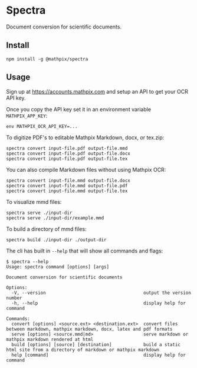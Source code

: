 # Spectra

Document conversion for scientific documents.

## Install

```
npm install -g @mathpix/spectra
```

## Usage

Sign up at https://accounts.mathpix.com and setup an API to get your OCR API key.

Once you copy the API key set it in an environment variable `MATHPIX_APP_KEY`:

```
env MATHPIX_OCR_API_KEY=...
```

To digitize PDF's to editable Mathpix Markdown, docx, or tex.zip:

```
spectra convert input-file.pdf output-file.mmd
spectra convert input-file.pdf output-file.docx
spectra convert input-file.pdf output-file.tex
```

You can also compile Markdown files without using Mathpix OCR:

```
spectra convert input-file.mmd output-file.docx
spectra convert input-file.mmd output-file.pdf
spectra convert input-file.mmd output-file.tex
```

To visualize mmd files:

```
spectra serve ./input-dir
spectra serve ./input-dir/example.mmd
```

To build a directory of mmd files:

```
spectra build ./input-dir ./output-dir
```

The cli has built in `--help` that will show all commands and flags:

```
$ spectra --help
Usage: spectra command [options] [args]

Document conversion for scientific documents

Options:
  -V, --version                                     output the version number
  -h, --help                                        display help for command

Commands:
  convert [options] <source.ext> <destination.ext>  convert files between markdown, mathpix markdown, docx, latex and pdf formats
  serve [options] <source.mmd|md>                   serve markdown or mathpix markdown rendered at html
  build [options] [source] [destination]            build a static html site from a directory of markdown or mathpix markdown
  help [command]                                    display help for command
```
